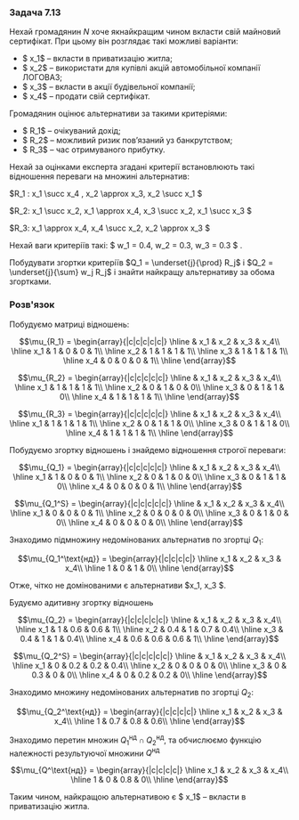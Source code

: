 ### Задача 7.13

Нехай громадянин $N$ хоче якнайкращим чином вкласти свій майновий сертифікат. При цьому він розглядає такі можливі варіанти:

- $ x_1$ – вкласти в приватизацію житла;
- $ x_2$ – використати для купівлі акцій автомобільної компанії ЛОГОВАЗ; 
- $ x_3$ – вкласти в акції будівельної компанії;
- $ x_4$ – продати свій сертифікат.

Громадянин оцінює альтернативи за такими критеріями: 

- $ R_1$ – очікуваний дохід; 
- $ R_2$ – можливий ризик пов’язаний уз банкрутством; 
- $ R_3$ – час отримуваного прибутку.

Нехай за оцінками експерта згадані критерії встановлюють такі відношення переваги на множині альтернатив:


$R_1 :  x_1 \succ  x_4 ,  x_2 \approx x_3, x_2 \succ x_1 $

$R_2: x_1 \succ x_2, x_1 \approx x_4, x_3 \succ x_2, x_1 \succ x_3 $

$R_3: x_1 \approx x_4, x_4 \succ x_2, x_2 \approx x_3 $


Нехай ваги критеріїв такі: $ w_1 = 0.4,  w_2 = 0.3,  w_3 = 0.3 $ .

Побудувати згортки критеріїв  $Q_1 = \underset{j}{\prod}  R_j$ і $Q_2 = \underset{j}{\sum} w_j  R_j$ і знайти найкращу альтернативу за обома згортками.

### Розв'язок

Побудуємо матриці відношень:

$$\mu_{R_1} = \begin{array}{|c|c|c|c|c|} \hline
 & x_1 & x_2 & x_3 & x_4\\ \hline
x_1 & 1 & 0 & 0 & 1\\ \hline
x_2 & 1 & 1 & 1 & 1\\ \hline
x_3 & 1 & 1 & 1 & 1\\ \hline
x_4 & 0 & 0 & 0 & 1\\ \hline
\end{array}$$

$$\mu_{R_2} = \begin{array}{|c|c|c|c|c|} \hline
 & x_1 & x_2 & x_3 & x_4\\ \hline
x_1 & 1 & 1 & 1 & 1\\ \hline
x_2 & 0 & 1 & 0 & 0\\ \hline
x_3 & 0 & 1 & 1 & 0\\ \hline
x_4 & 1 & 1 & 1 & 1\\ \hline
\end{array}$$

$$\mu_{R_3} = \begin{array}{|c|c|c|c|c|} \hline
 & x_1 & x_2 & x_3 & x_4\\ \hline
x_1 & 1 & 1 & 1 & 1\\ \hline
x_2 & 0 & 1 & 1 & 0\\ \hline
x_3 & 0 & 1 & 1 & 0\\ \hline
x_4 & 1 & 1 & 1 & 1\\ \hline
\end{array}$$

Побудуємо згортку відношень і знайдемо відношення строгої переваги:

$$\mu_{Q_1} = \begin{array}{|c|c|c|c|c|} \hline
 & x_1 & x_2 & x_3 & x_4\\ \hline
x_1 & 1 & 0 & 0 & 1\\ \hline
x_2 & 0 & 1 & 0 & 0\\ \hline
x_3 & 0 & 1 & 1 & 0\\ \hline
x_4 & 0 & 0 & 0 & 1\\ \hline
\end{array}$$

$$\mu_{Q_1^S} = \begin{array}{|c|c|c|c|c|} \hline
 & x_1 & x_2 & x_3 & x_4\\ \hline
x_1 & 0 & 0 & 0 & 1\\ \hline
x_2 & 0 & 0 & 0 & 0\\ \hline
x_3 & 0 & 1 & 0 & 0\\ \hline
x_4 & 0 & 0 & 0 & 0\\ \hline
\end{array}$$

Знаходимо підмножину недомінованих альтернатив по згортці $Q_1$:

$$\mu_{Q_1^\text{нд}} = \begin{array}{|c|c|c|c|} \hline
x_1 & x_2 & x_3 & x_4\\ \hline
1 & 0 & 1 & 0\\ \hline
\end{array}$$

Отже, чітко не домінованими є альтернативи $x_1, x_3 $.

Будуємо адитивну згортку відношень

$$\mu_{Q_2} = \begin{array}{|c|c|c|c|c|} \hline
 & x_1 & x_2 & x_3 & x_4\\ \hline
x_1 & 1 & 0.6 & 0.6 & 1\\ \hline
x_2 & 0.4 & 1 & 0.7 & 0.4\\ \hline
x_3 & 0.4 & 1 & 1 & 0.4\\ \hline
x_4 & 0.6 & 0.6 & 0.6 & 1\\ \hline
\end{array}$$

$$\mu_{Q_2^S} = \begin{array}{|c|c|c|c|c|} \hline
 & x_1 & x_2 & x_3 & x_4\\ \hline
x_1 & 0 & 0.2 & 0.2 & 0.4\\ \hline
x_2 & 0 & 0 & 0 & 0\\ \hline
x_3 & 0 & 0.3 & 0 & 0\\ \hline
x_4 & 0 & 0.2 & 0.2 & 0\\ \hline
\end{array}$$

Знаходимо множину недомінованих альтернатив по згортці $Q_2$:

$$\mu_{Q_2^\text{нд}} = \begin{array}{|c|c|c|c|} \hline
x_1 & x_2 & x_3 & x_4\\ \hline
1 & 0.7 & 0.8 & 0.6\\ \hline
\end{array}$$

Знаходимо перетин множин $Q_1^\text{нд} \cap Q_2^\text{нд}$, та обчислюємо функцію належності результуючої множини $Q^\text{нд}$

$$\mu_{Q^\text{нд}} = \begin{array}{|c|c|c|c|} \hline
x_1 & x_2 & x_3 & x_4\\ \hline
1 & 0 & 0.8 & 0\\ \hline
\end{array}$$

Таким чином, найкращою альтернативою є $ x_1$ – вкласти в приватизацію житла.